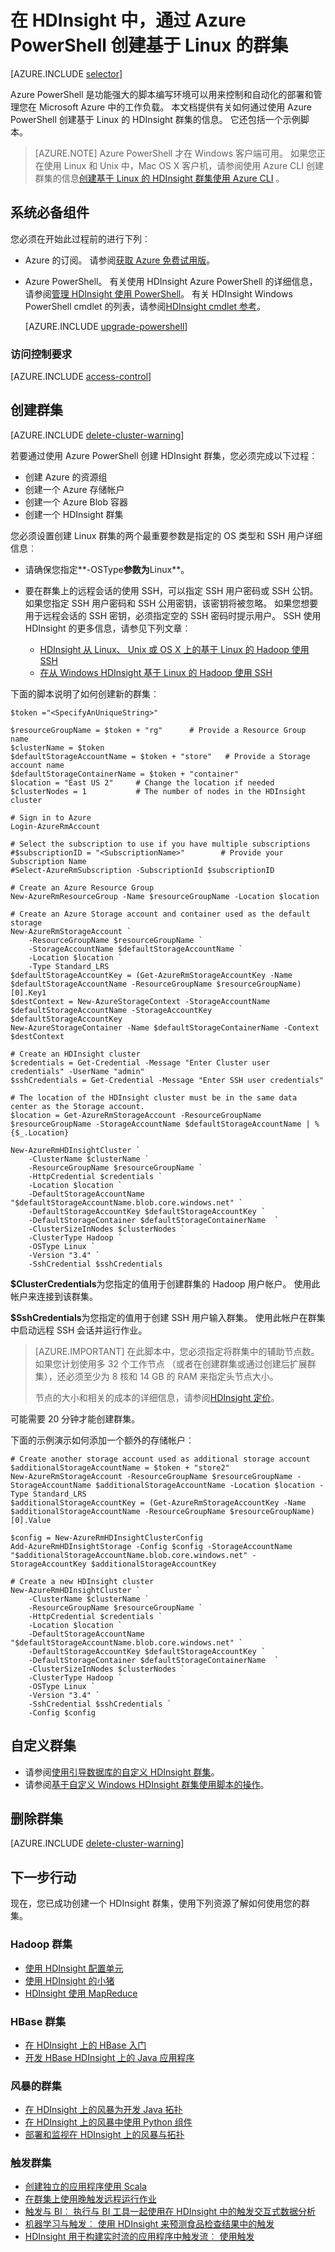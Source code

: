 <properties
    pageTitle="在 Linux 中使用 Azure PowerShell 的 HDInsight 上创建 Hadoop，HBase、 占领或触发群集 |Microsoft Azure"
    description="了解如何使用 Azure PowerShell Hadoop，HBase、 占领或触发群集在 Linux 上创建的 HDInsight。"
    services="hdinsight"
    documentationCenter=""
    authors="nitinme"
    manager="jhubbard"
    editor="cgronlun"
    tags="azure-portal"/>

<tags
    ms.service="hdinsight"
    ms.devlang="na"
    ms.topic="article"
    ms.tgt_pltfrm="na"
    ms.workload="big-data"
    ms.date="10/05/2016"
    ms.author="nitinme"/>

# <a name="create-linux-based-clusters-in-hdinsight-by-using-azure-powershell"></a>在 HDInsight 中，通过 Azure PowerShell 创建基于 Linux 的群集

[AZURE.INCLUDE [selector](../../includes/hdinsight-selector-create-clusters.md)]

Azure PowerShell 是功能强大的脚本编写环境可以用来控制和自动化的部署和管理您在 Microsoft Azure 中的工作负载。 本文档提供有关如何通过使用 Azure PowerShell 创建基于 Linux 的 HDInsight 群集的信息。 它还包括一个示例脚本。

> [AZURE.NOTE] Azure PowerShell 才在 Windows 客户端可用。 如果您正在使用 Linux 和 Unix 中，Mac OS X 客户机，请参阅使用 Azure CLI 创建群集的信息[创建基于 Linux 的 HDInsight 群集使用 Azure CLI](hdinsight-hadoop-create-linux-clusters-azure-cli.md) 。

## <a name="prerequisites"></a>系统必备组件
您必须在开始此过程前的进行下列︰

- Azure 的订阅。 请参阅[获取 Azure 免费试用版](https://azure.microsoft.com/documentation/videos/get-azure-free-trial-for-testing-hadoop-in-hdinsight/)。

- Azure PowerShell。
    有关使用 HDInsight Azure PowerShell 的详细信息，请参阅[管理 HDInsight 使用 PowerShell](hdinsight-administer-use-powershell.md)。 有关 HDInsight Windows PowerShell cmdlet 的列表，请参阅[HDInsight cmdlet 参考](https://msdn.microsoft.com/library/azure/dn858087.aspx)。

    [AZURE.INCLUDE [upgrade-powershell](../../includes/hdinsight-use-latest-powershell.md)]

### <a name="access-control-requirements"></a>访问控制要求

[AZURE.INCLUDE [access-control](../../includes/hdinsight-access-control-requirements.md)]

## <a name="create-clusters"></a>创建群集

[AZURE.INCLUDE [delete-cluster-warning](../../includes/hdinsight-delete-cluster-warning.md)]

若要通过使用 Azure PowerShell 创建 HDInsight 群集，您必须完成以下过程︰

- 创建 Azure 的资源组
- 创建一个 Azure 存储帐户
- 创建一个 Azure Blob 容器
- 创建一个 HDInsight 群集

您必须设置创建 Linux 群集的两个最重要参数是指定的 OS 类型和 SSH 用户详细信息︰

- 请确保您指定**-OSType**参数为**Linux**。
- 要在群集上的远程会话的使用 SSH，可以指定 SSH 用户密码或 SSH 公钥。 如果您指定 SSH 用户密码和 SSH 公用密钥，该密钥将被忽略。 如果您想要用于远程会话的 SSH 密钥，必须指定空的 SSH 密码时提示用户。 SSH 使用 HDInsight 的更多信息，请参见下列文章︰

    * [HDInsight 从 Linux、 Unix 或 OS X 上的基于 Linux 的 Hadoop 使用 SSH](hdinsight-hadoop-linux-use-ssh-unix.md)
    * [在从 Windows HDInsight 基于 Linux 的 Hadoop 使用 SSH](hdinsight-hadoop-linux-use-ssh-windows.md)

下面的脚本说明了如何创建新的群集︰

    $token ="<SpecifyAnUniqueString>"

    $resourceGroupName = $token + "rg"      # Provide a Resource Group name
    $clusterName = $token
    $defaultStorageAccountName = $token + "store"   # Provide a Storage account name
    $defaultStorageContainerName = $token + "container"
    $location = "East US 2"     # Change the location if needed
    $clusterNodes = 1           # The number of nodes in the HDInsight cluster

    # Sign in to Azure
    Login-AzureRmAccount

    # Select the subscription to use if you have multiple subscriptions
    #$subscriptionID = "<SubscriptionName>"        # Provide your Subscription Name
    #Select-AzureRmSubscription -SubscriptionId $subscriptionID

    # Create an Azure Resource Group
    New-AzureRmResourceGroup -Name $resourceGroupName -Location $location

    # Create an Azure Storage account and container used as the default storage
    New-AzureRmStorageAccount `
        -ResourceGroupName $resourceGroupName `
        -StorageAccountName $defaultStorageAccountName `
        -Location $location `
        -Type Standard_LRS
    $defaultStorageAccountKey = (Get-AzureRmStorageAccountKey -Name $defaultStorageAccountName -ResourceGroupName $resourceGroupName)[0].Key1
    $destContext = New-AzureStorageContext -StorageAccountName $defaultStorageAccountName -StorageAccountKey $defaultStorageAccountKey
    New-AzureStorageContainer -Name $defaultStorageContainerName -Context $destContext

    # Create an HDInsight cluster
    $credentials = Get-Credential -Message "Enter Cluster user credentials" -UserName "admin"
    $sshCredentials = Get-Credential -Message "Enter SSH user credentials"

    # The location of the HDInsight cluster must be in the same data center as the Storage account.
    $location = Get-AzureRmStorageAccount -ResourceGroupName $resourceGroupName -StorageAccountName $defaultStorageAccountName | %{$_.Location}

    New-AzureRmHDInsightCluster `
        -ClusterName $clusterName `
        -ResourceGroupName $resourceGroupName `
        -HttpCredential $credentials `
        -Location $location `
        -DefaultStorageAccountName "$defaultStorageAccountName.blob.core.windows.net" `
        -DefaultStorageAccountKey $defaultStorageAccountKey `
        -DefaultStorageContainer $defaultStorageContainerName  `
        -ClusterSizeInNodes $clusterNodes `
        -ClusterType Hadoop `
        -OSType Linux `
        -Version "3.4" `
        -SshCredential $sshCredentials

**$ClusterCredentials**为您指定的值用于创建群集的 Hadoop 用户帐户。 使用此帐户来连接到该群集。

**$SshCredentials**为您指定的值用于创建 SSH 用户输入群集。 使用此帐户在群集中启动远程 SSH 会话并运行作业。

> [AZURE.IMPORTANT] 在此脚本中，您必须指定将群集中的辅助节点数。 如果您计划使用多 32 个工作节点 （或者在创建群集或通过创建后扩展群集），还必须至少为 8 核和 14 GB 的 RAM 来指定头节点大小。
>
> 节点的大小和相关的成本的详细信息，请参阅[HDInsight 定价](https://azure.microsoft.com/pricing/details/hdinsight/)。

可能需要 20 分钟才能创建群集。

下面的示例演示如何添加一个额外的存储帐户︰

    # Create another storage account used as additional storage account
    $additionalStorageAccountName = $token + "store2"
    New-AzureRmStorageAccount -ResourceGroupName $resourceGroupName -StorageAccountName $additionalStorageAccountName -Location $location -Type Standard_LRS
    $additionalStorageAccountKey = (Get-AzureRmStorageAccountKey -Name $additionalStorageAccountName -ResourceGroupName $resourceGroupName)[0].Value

    $config = New-AzureRmHDInsightClusterConfig
    Add-AzureRmHDInsightStorage -Config $config -StorageAccountName "$additionalStorageAccountName.blob.core.windows.net" -StorageAccountKey $additionalStorageAccountKey

    # Create a new HDInsight cluster
    New-AzureRmHDInsightCluster `
        -ClusterName $clusterName `
        -ResourceGroupName $resourceGroupName `
        -HttpCredential $credentials `
        -Location $location `
        -DefaultStorageAccountName "$defaultStorageAccountName.blob.core.windows.net" `
        -DefaultStorageAccountKey $defaultStorageAccountKey `
        -DefaultStorageContainer $defaultStorageContainerName  `
        -ClusterSizeInNodes $clusterNodes `
        -ClusterType Hadoop `
        -OSType Linux `
        -Version "3.4" `
        -SshCredential $sshCredentials `
        -Config $config

## <a name="customize-clusters"></a>自定义群集

- 请参阅[使用引导数据库的自定义 HDInsight 群集](hdinsight-hadoop-customize-cluster-bootstrap.md#use-azure-powershell)。
- 请参阅[基于自定义 Windows HDInsight 群集使用脚本的操作](hdinsight-hadoop-customize-cluster.md#call-scripts-using-azure-powershell)。

## <a name="delete-the-cluster"></a>删除群集

[AZURE.INCLUDE [delete-cluster-warning](../../includes/hdinsight-delete-cluster-warning.md)]

## <a name="next-steps"></a>下一步行动

现在，您已成功创建一个 HDInsight 群集，使用下列资源了解如何使用您的群集。

### <a name="hadoop-clusters"></a>Hadoop 群集

* [使用 HDInsight 配置单元](hdinsight-use-hive.md)
* [使用 HDInsight 的小猪](hdinsight-use-pig.md)
* [HDInsight 使用 MapReduce](hdinsight-use-mapreduce.md)

### <a name="hbase-clusters"></a>HBase 群集

* [在 HDInsight 上的 HBase 入门](hdinsight-hbase-tutorial-get-started-linux.md)
* [开发 HBase HDInsight 上的 Java 应用程序](hdinsight-hbase-build-java-maven-linux.md)

### <a name="storm-clusters"></a>风暴的群集

* [在 HDInsight 上的风暴为开发 Java 拓扑](hdinsight-storm-develop-java-topology.md)
* [在 HDInsight 上的风暴中使用 Python 组件](hdinsight-storm-develop-python-topology.md)
* [部署和监视在 HDInsight 上的风暴与拓扑](hdinsight-storm-deploy-monitor-topology-linux.md)

### <a name="spark-clusters"></a>触发群集

* [创建独立的应用程序使用 Scala](hdinsight-apache-spark-create-standalone-application.md)
* [在群集上使用晚触发远程运行作业](hdinsight-apache-spark-livy-rest-interface.md)
* [触发与 BI︰ 执行与 BI 工具一起使用在 HDInsight 中的触发交互式数据分析](hdinsight-apache-spark-use-bi-tools.md)
* [机器学习与触发︰ 使用 HDInsight 来预测食品检查结果中的触发](hdinsight-apache-spark-machine-learning-mllib-ipython.md)
* [HDInsight 用于构建实时流的应用程序中触发流︰ 使用触发](hdinsight-apache-spark-eventhub-streaming.md)
